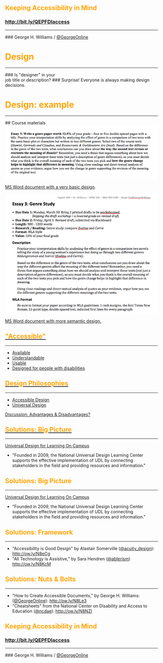 ## <span style="color: orange;">Keeping Accessibility in Mind</span>
### http://bit.ly/QEPFDIaccess
<hr />
### George H. Williams / <a href="http://twitter.com/GeorgeOnline">@GeorgeOnline</a>



# <span style="color: orange;">Design</span>
<hr />
### Is "designer" in your<br /> job title or description?
### Surprise! Everyone is always making design decisions.  <!-- .element: class="fragment" data-fragment-index="1" -->



# <span style="color: orange;">Design: example</span>
<hr />
## Course materials




<img src="20150410-emory-accessiblefuture-presentation-01.png" alt="Screenshot of an assignment handout with a very basic, perhaps not very easy to read layout." />
<p><a href="20150410-emory-accessiblefuture-worddoc1.doc">MS Word document with a very basic design</a>.</p>



<img src="20150410-emory-accessiblefuture-presentation-02.png" alt="Screenshot of an assignment handout with a very basic, perhaps not very easy to read layout."  />
<p><a href="20150410-emory-accessiblefuture-worddoc2.doc">MS Word document with more semantic design.</p>



## <span style="color: orange;">"Accessible"</span>
<hr />

* Available  <!-- .element: class="fragment" data-fragment-index="1" -->
* Understandable <!-- .element: class="fragment" data-fragment-index="2" -->
* Usable  <!-- .element: class="fragment" data-fragment-index="3" -->
* Designed for people with disabilities  <!-- .element: class="fragment" data-fragment-index="4" -->



## <span style="color: orange;">Design Philosophies</span>
<hr />

* Accessible Design  <!-- .element: class="fragment" data-fragment-index="1" -->
* Universal Design  <!-- .element: class="fragment" data-fragment-index="2" -->

Discussion: Advantages & Disadvantages?  <!-- .element: class="fragment" data-fragment-index="3" -->


## <span style="color: orange;">Solutions: Big Picture</span>
<hr />
<div style="text-align: left;"><a href="http://www.udloncampus.cast.org">Universal Design for Learning On Campus</a></div>

* "Founded in 2009, the National Universal Design Learning Center supports the effective implementation of UDL by connecting stakeholders in the field and providing resources and information." 


## <span style="color: orange;">Solutions: Big Picture</span>
<hr />
<div style="text-align: left;"><a href="http://www.udloncampus.cast.org">Universal Design for Learning On Campus</a></div>

* "Founded in 2009, the National Universal Design Learning Center supports the effective implementation of UDL by connecting stakeholders in the field and providing resources and information." 



## <span style="color: orange;">Solutions: Framework</span>
<hr />

* "Accessibility is Good Design" by Alastair Somerville (<a href="http://twitter.com/acuity_design">@acuity_design</a>): http://ow.ly/N8eCg
* "All Technology is Assistive," by Sara Hendren (<a href="http://twitter.com/ablerism">@ablerism</a>) http://ow.ly/N8KcM



## <span style="color: orange;">Solutions: Nuts & Bolts</span>
<hr />

* "How to Create Accessible Documents," by George H. Williams: (<a href="http://twitter.com/georgeonline">@GeorgeOnline</a>): http://ow.ly/N8Le3
* "Cheatsheets" from the National Center on Disability and Access to Education (<a href="http://twitter.com/ncdae">@ncdae</a>): http://ow.ly/N8NZI



## <span style="color: orange;">Keeping Accessibility in Mind</span>
### http://bit.ly/QEPFDIaccess
<hr />
### George H. Williams / <a href="http://twitter.com/GeorgeOnline">@GeorgeOnline</a>